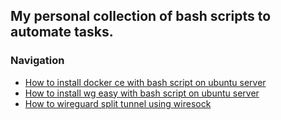 ## My personal collection of bash scripts to automate tasks.

### Navigation
- [How to install docker ce with bash script on ubuntu server](How-to-install-docker-ce-with-bash-script-on-ubuntu-server.md)
- [How to install wg easy with bash script on ubuntu server](How-to-install-wg-easy-with-bash-script-on-ubuntu-server.md)
- [How to wireguard split tunnel using wiresock](How-to-wireguard-split-tunnel-using-wiresock.md)

